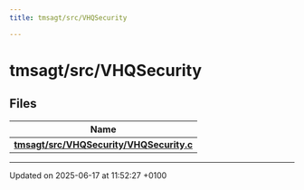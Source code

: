 ```yaml
---
title: tmsagt/src/VHQSecurity

---
```


# tmsagt/src/VHQSecurity



## Files

| Name           |
| -------------- |
| **[tmsagt/src/VHQSecurity/VHQSecurity.c](_v_h_q_security_8c.md#file-vhqsecurity.c)**  |






-------------------------------

Updated on 2025-06-17 at 11:52:27 +0100
